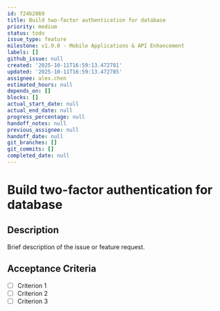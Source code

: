 ```yaml
---
id: f24b2869
title: Build two-factor authentication for database
priority: medium
status: todo
issue_type: feature
milestone: v1.9.0 - Mobile Applications & API Enhancement
labels: []
github_issue: null
created: '2025-10-11T16:59:13.472781'
updated: '2025-10-11T16:59:13.472785'
assignee: alex.chen
estimated_hours: null
depends_on: []
blocks: []
actual_start_date: null
actual_end_date: null
progress_percentage: null
handoff_notes: null
previous_assignee: null
handoff_date: null
git_branches: []
git_commits: []
completed_date: null
---
```


# Build two-factor authentication for database

## Description

Brief description of the issue or feature request.

## Acceptance Criteria

- [ ] Criterion 1
- [ ] Criterion 2
- [ ] Criterion 3